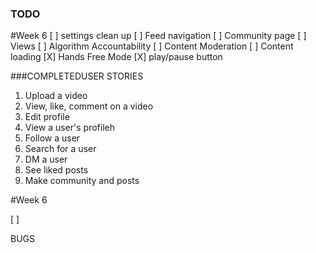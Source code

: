 ### TODO

#Week 6
[ ] settings clean up
[ ] Feed navigation
[ ] Community page
[ ] Views
[ ] Algorithm Accountability
[ ] Content Moderation
[ ] Content loading
[X] Hands Free Mode
[X] play/pause button


###COMPLETEDUSER STORIES
1.  Upload a video 
2.  View, like, comment on a video
3.  Edit profile 
4.  View a user's profileh
5.  Follow a user
6.  Search for a user
7.  DM a user
8.  See liked posts
9.  Make community 
and posts





















#Week 6

[ ] 






BUGS

